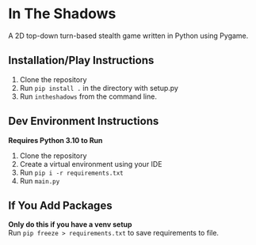 ﻿# In The Shadows
 A 2D top-down turn-based stealth game written in Python using Pygame.
## Installation/Play Instructions
  1. Clone the repository
  2. Run `pip install .` in the directory with setup.py
  3. Run `intheshadows` from the command line.
## Dev Environment Instructions
  **Requires Python 3.10 to Run**
  1. Clone the repository
  2. Create a virtual environment using your IDE
  3. Run `pip i -r requirements.txt`
  4. Run `main.py`

## If You Add Packages
  **Only do this if you have a venv setup**  
  Run `pip freeze > requirements.txt` to save requirements to file.